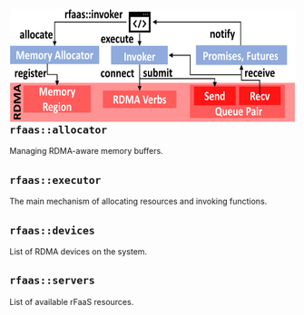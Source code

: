 
[<img alt="rFaaS vs HPC vs FaaS" src="programming_model.png" height="200" align="right" title="rFaaS vs HPC vs FaaS"/>](programming_model.png)

## `rfaas::allocator`

Managing RDMA-aware memory buffers.

## `rfaas::executor`

The main mechanism of allocating resources and invoking functions.

## `rfaas::devices`

List of RDMA devices on the system.

## `rfaas::servers`

List of available rFaaS resources.

